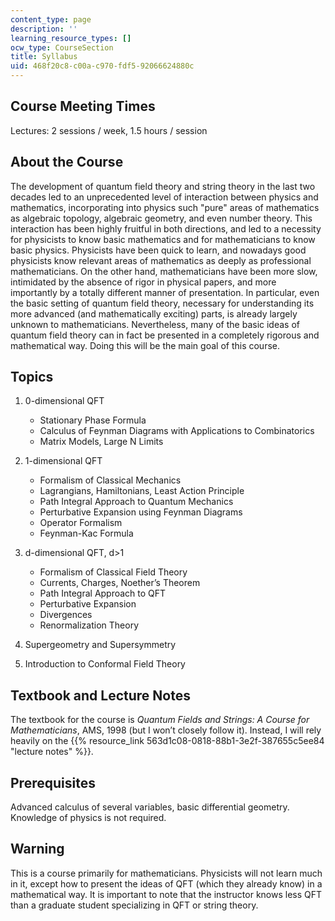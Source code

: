 ```yaml
---
content_type: page
description: ''
learning_resource_types: []
ocw_type: CourseSection
title: Syllabus
uid: 468f20c8-c00a-c970-fdf5-92066624880c
---
```


Course Meeting Times
--------------------

Lectures: 2 sessions / week, 1.5 hours / session

About the Course
----------------

The development of quantum field theory and string theory in the last two decades led to an unprecedented level of interaction between physics and mathematics, incorporating into physics such "pure" areas of mathematics as algebraic topology, algebraic geometry, and even number theory. This interaction has been highly fruitful in both directions, and led to a necessity for physicists to know basic mathematics and for mathematicians to know basic physics. Physicists have been quick to learn, and nowadays good physicists know relevant areas of mathematics as deeply as professional mathematicians. On the other hand, mathematicians have been more slow, intimidated by the absence of rigor in physical papers, and more importantly by a totally different manner of presentation. In particular, even the basic setting of quantum field theory, necessary for understanding its more advanced (and mathematically exciting) parts, is already largely unknown to mathematicians. Nevertheless, many of the basic ideas of quantum field theory can in fact be presented in a completely rigorous and mathematical way. Doing this will be the main goal of this course.

Topics
------

1.  0-dimensional QFT
    *   Stationary Phase Formula
    *   Calculus of Feynman Diagrams with Applications to Combinatorics
    *   Matrix Models, Large N Limits  
        
2.  1-dimensional QFT
    *   Formalism of Classical Mechanics
    *   Lagrangians, Hamiltonians, Least Action Principle
    *   Path Integral Approach to Quantum Mechanics
    *   Perturbative Expansion using Feynman Diagrams
    *   Operator Formalism
    *   Feynman-Kac Formula  
        
3.  d-dimensional QFT, d>1
    *   Formalism of Classical Field Theory
    *   Currents, Charges, Noether’s Theorem
    *   Path Integral Approach to QFT
    *   Perturbative Expansion
    *   Divergences
    *   Renormalization Theory  
        
4.  Supergeometry and Supersymmetry  
      
    
5.  Introduction to Conformal Field Theory

Textbook and Lecture Notes
--------------------------

The textbook for the course is _Quantum Fields and Strings: A Course for Mathematicians_, AMS, 1998 (but I won’t closely follow it). Instead, I will rely heavily on the {{% resource_link 563d1c08-0818-88b1-3e2f-387655c5ee84 "lecture notes" %}}.

Prerequisites
-------------

Advanced calculus of several variables, basic differential geometry. Knowledge of physics is not required.

Warning
-------

This is a course primarily for mathematicians. Physicists will not learn much in it, except how to present the ideas of QFT (which they already know) in a mathematical way. It is important to note that the instructor knows less QFT than a graduate student specializing in QFT or string theory.